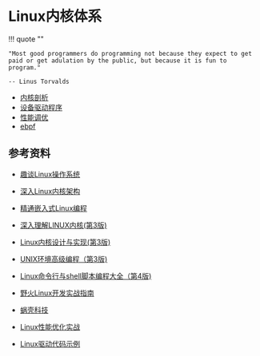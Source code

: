 # Linux内核体系

!!! quote ""

    "Most good programmers do programming not because they expect to get paid or get adulation by the public, but because it is fun to program."

    -- Linus Torvalds

- [内核剖析](./kernel/index.md)
- [设备驱动程序](./drivers/index.md)
- [性能调优](./optimization/index.md)
- [ebpf](./ebpf/index.md)

## 参考资料

- [趣谈Linux操作系统](https://time.geekbang.org/column/intro/100024701?utm_campaign=geektime_search&utm_content=geektime_search&utm_medium=geektime_search&utm_source=geektime_search&utm_term=geektime_search&tab=catalog)

- [深入Linux内核架构](https://book.douban.com/subject/4843567/)

- [精通嵌入式Linux编程](https://book.douban.com/subject/36479983/)

- [深入理解LINUX内核(第3版)](https://book.douban.com/subject/2287506/)

- [Linux内核设计与实现(第3版)](https://book.douban.com/subject/6097773/)

- [UNIX环境高级编程（第3版)](https://book.douban.com/subject/25900403/)

- [Linux命令行与shell脚本编程大全（第4版)](https://book.douban.com/subject/35933905/)

- [野火Linux开发实战指南](https://doc.embedfire.com/linux/imx6/base/zh/latest/index.html)

- [蜗壳科技](http://www.wowotech.net/)

- [Linux性能优化实战](https://time.geekbang.org/column/intro/100020901?tab=catalog)

- [Linux驱动代码示例](https://github.com/PacktPublishing/Linux-Device-Drivers-Development)
